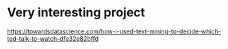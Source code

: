 # Very interesting project 

https://towardsdatascience.com/how-i-used-text-mining-to-decide-which-ted-talk-to-watch-dfe32e82bffd
